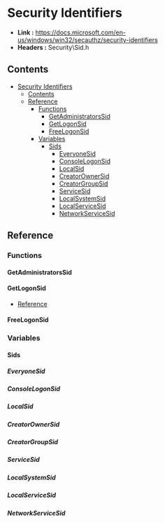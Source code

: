 # Security Identifiers

- **Link :** <https://docs.microsoft.com/en-us/windows/win32/secauthz/security-identifiers>
- **Headers :** Security\Sid.h

## Contents

- [Security Identifiers](#security-identifiers)
  - [Contents](#contents)
  - [Reference](#reference)
    - [Functions](#functions)
      - [GetAdministratorsSid](#getadministratorssid)
      - [GetLogonSid](#getlogonsid)
      - [FreeLogonSid](#freelogonsid)
    - [Variables](#variables)
      - [Sids](#sids)
        - [EveryoneSid](#everyonesid)
        - [ConsoleLogonSid](#consolelogonsid)
        - [LocalSid](#localsid)
        - [CreatorOwnerSid](#creatorownersid)
        - [CreatorGroupSid](#creatorgroupsid)
        - [ServiceSid](#servicesid)
        - [LocalSystemSid](#localsystemsid)
        - [LocalServiceSid](#localservicesid)
        - [NetworkServiceSid](#networkservicesid)

## Reference

### Functions

#### GetAdministratorsSid

#### GetLogonSid

- [Reference](<https://docs.microsoft.com/en-us/windows/win32/api/securityappcontainer/nf-securityappcontainer-getappcontainernamedobjectpath>)

#### FreeLogonSid

### Variables

#### Sids

##### EveryoneSid

##### ConsoleLogonSid

##### LocalSid

##### CreatorOwnerSid

##### CreatorGroupSid

##### ServiceSid

##### LocalSystemSid

##### LocalServiceSid

##### NetworkServiceSid
